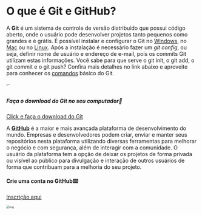 # O que é Git e GitHub?



A **Git** é um sistema de controle de versão distribuído que possui código aberto, onde o usuário pode desenvolver projetos tanto pequenos como grandes e é grátis. É possível instalar e configurar o Git no [Windows](https://comandosgit.github.io/), no [Mac](https://comandosgit.github.io/) ou no [Linux](https://comandosgit.github.io/). Após a instalação é necessário fazer um _git config_, ou seja, definir nome de usuário e endereço de e-mail, pois os commits Git utilizam estas informações. Você sabe para que serve o git init, o git add, o git commit e o git push? Confira mais detalhes no link abaixo e aproveite para conhecer os [comandos](https://comandosgit.github.io/) básico do Git.


###### <img src="https://git-scm.com/images/logo@2x.png" alt="Git" style="zoom: 25%;" />

##### Faça o download do Git no seu computador:link:

[Click e faça o download do Git](https://git-scm.com/downloads) 





A [**GitHub**](https://github.com/features) é a maior e mais avançada plataforma de desenvolvimento do mundo. Empresas e desenvolvedores podem criar, enviar e manter seus repositórios nesta plataforma utilizando diversas ferramentas para melhorar o negócio e com segurança, além de interagir com a comunidade. O usuário da plataforma tem a opção de deixar os projetos de forma privada ou visível ao público para divulgação e interação de outros usuários de forma que contribuam para a melhoria do seu projeto. 



#### Crie uma conta no GitHub:keyboard:

[Inscrição aqui](https://github.com/)



<img src="https://github.githubassets.com/images/modules/marketplace/marketplace-illustration-01.svg" alt="img" style="zoom: 50%;" />







